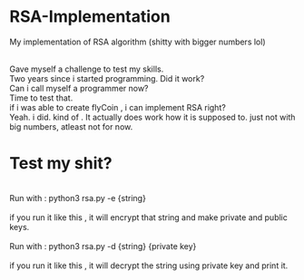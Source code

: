 # RSA-Implementation
My implementation of RSA algorithm (shitty with bigger numbers lol)



<br>Gave myself a challenge to test my skills.
<br>Two years since i started programming. Did it work?<br>Can i call myself a programmer now? <br>Time to test that.<br>if i was able to create flyCoin , i can implement RSA right?<br>Yeah. i did. kind of . It actually does work how it is supposed to. just not with big numbers, atleast not for now.</br>


<h1>Test my shit?</h1>
<br> Run with : python3 rsa.py -e {string} </br>
<br> if you run it like this , it will encrypt that string and make private and public keys.</br>
<br> Run with : python3 rsa.py -d {string}  {private key} </br>
<br> if you run it like this , it will decrypt the string using private key and print it.</br>
